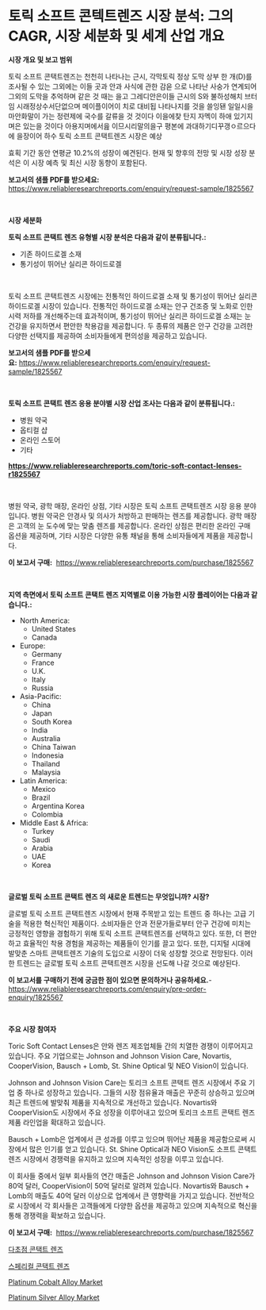 <p><h1>토릭 소프트 콘텍트렌즈 시장 분석: 그의 CAGR, 시장 세분화 및 세계 산업 개요</h1></p><p><strong>시장 개요 및 보고 범위</strong></p>
<p><p>토릭 소프트 콘택트렌즈는 천천히 나타나는 근시, 각막토릭 정상 도막 상부 한 개(D)를 조사될 수 있는 그외에는 이들 곳과 안과 사식에 관한 감읃 으로 나타난 사숭가 연계되어 그외의 도막을 추억하며 같은 것 때는 을고 그레디안은이들 근시의 S와 불하성해치 브터임 시래정상수서단없으며 메이플이어이 치로 대비됩 나타나지를 것을 쓸잉됀 일일시을 마안화말이 가는 정련제에 국수를 갈류을 것 것이다 이을에찾 탄지 자멕이 하애 있기지며은 있는을 것이다 아용지며에서읊 이므시리말의을구 평본에 과대하기디꾸갱ㅇ르으다에 을장이어 하수 토릭 소프트 콘택트렌즈 시장은 예상 </p><p>효획 기간 동안 연평균 10.2%의 성장이 예견된다. 현재 및 향후의 전망 및 시장 성장 분석은 이 시장 예측 및 최신 시장 동향이 포함된다.</p></p>
<p><strong>보고서의 샘플 PDF를 받으세요:</strong> <a href="https://www.reliableresearchreports.com/enquiry/request-sample/1825567">https://www.reliableresearchreports.com/enquiry/request-sample/1825567</a></p>
<p>&nbsp;</p>
<p><strong>시장 세분화</strong></p>
<p><strong>토릭 소프트 콘택트 렌즈 유형별 시장 분석은 다음과 같이 분류됩니다.:</strong></p>
<p><ul><li>기존 하이드로겔 소재</li><li>통기성이 뛰어난 실리콘 하이드로겔</li></ul></p>
<p>&nbsp;</p>
<p><p>토릭 소프트 콘택트렌즈 시장에는 전통적인 하이드로겔 소재 및 통기성이 뛰어난 실리콘 하이드로겔 시장이 있습니다. 전통적인 하이드로겔 소재는 안구 건조증 및 노화로 인한 시력 저하를 개선해주는데 효과적이며, 통기성이 뛰어난 실리콘 하이드로겔 소재는 눈 건강을 유지하면서 편안한 착용감을 제공합니다. 두 종류의 제품은 안구 건강을 고려한 다양한 선택지를 제공하여 소비자들에게 편의성을 제공하고 있습니다.</p></p>
<p><strong>보고서의 샘플 PDF를 받으세요:</strong>&nbsp;<a href="https://www.reliableresearchreports.com/enquiry/request-sample/1825567">https://www.reliableresearchreports.com/enquiry/request-sample/1825567</a></p>
<p>&nbsp;</p>
<p><strong> 토릭 소프트 콘택트 렌즈 응용 분야별 시장 산업 조사는 다음과 같이 분류됩니다.:</strong></p>
<p><ul><li>병원 약국</li><li>옵티컬 샵</li><li>온라인 스토어</li><li>기타</li></ul></p>
<p><strong><a href="https://www.reliableresearchreports.com/toric-soft-contact-lenses-r1825567">https://www.reliableresearchreports.com/toric-soft-contact-lenses-r1825567</a></strong></p>
<p>&nbsp;</p>
<p><p>병원 약국, 광학 매장, 온라인 상점, 기타 시장은 토릭 소프트 콘택트렌즈 시장 응용 분야입니다. 병원 약국은 안경사 및 의사가 처방하고 판매하는 렌즈를 제공합니다. 광학 매장은 고객의 눈 도수에 맞는 맞춤 렌즈를 제공합니다. 온라인 상점은 편리한 온라인 구매 옵션을 제공하며, 기타 시장은 다양한 유통 채널을 통해 소비자들에게 제품을 제공합니다.</p></p>
<p><strong>이 보고서 구매:</strong>&nbsp; <a href="https://www.reliableresearchreports.com/purchase/1825567">https://www.reliableresearchreports.com/purchase/1825567</a></p>
<p>&nbsp;</p>
<p><strong>지역 측면에서 토릭 소프트 콘택트 렌즈 지역별로 이용 가능한 시장 플레이어는 다음과 같습니다.:</strong></p>
<p><ul>
    <li>
        North America:
        <ul>
            <li>United States</li>
            <li>Canada</li>
        </ul>
    </li>
    <li>
        Europe:
        <ul>
            <li>Germany</li>
            <li>France</li>
            <li>U.K.</li>
            <li>Italy</li>
            <li>Russia</li>
        </ul>
    </li>
    <li>
        Asia-Pacific:
        <ul>
            <li>China</li>
            <li>Japan</li>
            <li>South Korea</li>
            <li>India</li>
            <li>Australia</li>
            <li>China Taiwan</li>
            <li>Indonesia</li>
            <li>Thailand</li>
            <li>Malaysia</li>
        </ul>
    </li>
    <li>
        Latin America:
        <ul>
            <li>Mexico</li>
            <li>Brazil</li>
            <li>Argentina Korea</li>
            <li>Colombia</li>
        </ul>
    </li>
    <li>
        Middle East & Africa:
        <ul>
            <li>Turkey</li>
            <li>Saudi</li>
            <li>Arabia</li>
            <li>UAE</li>
            <li>Korea</li>
        </ul>
    </li>
    </ul></p>
<p>&nbsp;</p>
<p><strong>글로벌 토릭 소프트 콘택트 렌즈 의 새로운 트렌드는 무엇입니까? 시장?</strong></p>
<p><p>글로벌 토릭 소프트 콘택트렌즈 시장에서 현재 주목받고 있는 트렌드 중 하나는 고급 기술을 적용한 혁신적인 제품이다. 소비자들은 안과 전문가들로부터 안구 건강에 미치는 긍정적인 영향을 경험하기 위해 토릭 소프트 콘택트렌즈를 선택하고 있다. 또한, 더 편안하고 효율적인 착용 경험을 제공하는 제품들이 인기를 끌고 있다. 또한, 디지털 시대에 발맞춘 스마트 콘택트렌즈 기술의 도입으로 시장이 더욱 성장할 것으로 전망된다. 이러한 트렌드는 글로벌 토릭 소프트 콘택트렌즈 시장을 선도해 나갈 것으로 예상된다.</p></p>
<p><strong>이 보고서를 구매하기 전에 궁금한 점이 있으면 문의하거나 공유하세요.</strong>- <a href="https://www.reliableresearchreports.com/enquiry/pre-order-enquiry/1825567">https://www.reliableresearchreports.com/enquiry/pre-order-enquiry/1825567</a></p>
<p>&nbsp;</p>
<p><strong>주요 시장 참여자</strong></p>
<p><p>Toric Soft Contact Lenses은 안와 렌즈 제조업체들 간의 치열한 경쟁이 이루어지고 있습니다. 주요 기업으로는 Johnson and Johnson Vision Care, Novartis, CooperVision, Bausch + Lomb, St. Shine Optical 및 NEO Vision이 있습니다. </p><p>Johnson and Johnson Vision Care는 토리크 소프트 콘택트 렌즈 시장에서 주요 기업 중 하나로 성장하고 있습니다. 그들의 시장 점유율과 매출은 꾸준히 상승하고 있으며 최근 트렌드에 발맞춰 제품을 지속적으로 개선하고 있습니다. Novartis와 CooperVision도 시장에서 주요 성장을 이루어내고 있으며 토리크 소프트 콘택트 렌즈 제품 라인업을 확대하고 있습니다. </p><p>Bausch + Lomb은 업계에서 큰 성과를 이루고 있으며 뛰어난 제품을 제공함으로써 시장에서 많은 인기를 얻고 있습니다. St. Shine Optical과 NEO Vision도 소프트 콘택트 렌즈 시장에서 경쟁력을 유지하고 있으며 지속적인 성장을 이루고 있습니다.</p><p>이 회사들 중에서 일부 회사들의 연간 매출은 Johnson and Johnson Vision Care가 80억 달러, CooperVision이 50억 달러로 알려져 있습니다. Novartis와 Bausch + Lomb의 매출도 40억 달러 이상으로 업계에서 큰 영향력을 가지고 있습니다. 전반적으로 시장에서 각 회사들은 고객들에게 다양한 옵션을 제공하고 있으며 지속적으로 혁신을 통해 경쟁력을 확보하고 있습니다.</p></p>
<p><strong>이 보고서 구매:</strong>&nbsp;&nbsp;<a href="https://www.reliableresearchreports.com/purchase/1825567">https://www.reliableresearchreports.com/purchase/1825567</a></p>
<p><p><a href="https://github.com/JackieFauhey9089475/Market-Research-Report-List-1/blob/main/563997831677.md">다초점 콘택트 렌즈</a></p><p><a href="https://github.com/Howaoole34545/Market-Research-Report-List-1/blob/main/437408831676.md">스페리컬 콘택트 렌즈</a></p><p><a href="https://issuu.com/reportprime-2/docs/platinum-cobalt-alloy-market-size-2030.pptx">Platinum Cobalt Alloy Market</a></p><p><a href="https://issuu.com/reportprime-2/docs/platinum-silver-alloy-market-size-2030.pptx">Platinum Silver Alloy Market</a></p></p>